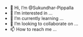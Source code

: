 - 👋 Hi, I’m @Sukundhar-Pippalla
- 👀 I’m interested in ...
- 🌱 I’m currently learning ...
- 💞️ I’m looking to collaborate on ...
- 📫 How to reach me ...

<!---
Sukundhar-Pippalla/Sukundhar-Pippalla is a ✨ special ✨ repository because its `README.md` (this file) appears on your GitHub profile.
You can click the Preview link to take a look at your changes.
--->
